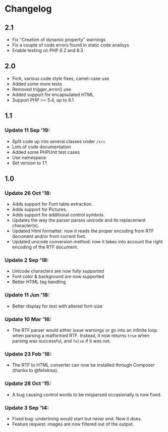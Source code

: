 # Changelog

## 2.1

- Fix "Creation of dynamic property" warnings
- Fix a couple of code errors found in static code analisys
- Enable testing on PHP 8.2 and 8.3

## 2.0

- Fork, various code style fixes, camel-case use
- Added some more tests
- Removed trigger_error() use
- Added support for encapsulated HTML
- Support PHP >= 5.4, up to 8.1

## 1.1

### Update 11 Sep '19:
- Split code up into several classes under `/src`
- Lots of code documentation
- Added some PHPUnit test cases
- Use namespace
- Set version to 1.1

## 1.0

### Update 26 Oct '18:

- Adds support for Font table extraction.
- Adds support for Pictures.
- Adds support for additional control symbols.
- Updates the way the parser parses unicode and its replacement character(s).
- Updated Html formatter: now it reads the proper encoding from RTF 
  document and/or from current font.
- Updated unicode conversion method: now it takes into account the 
  right encoding of the RTF document.

### Update 2 Sep '18:

- Unicode characters are now fully supported
- Font color & background are now supported
- Better HTML tag handling

### Update 11 Jun '18:

- Better display for text with altered font-size 

### Update 10 Mar '16:

- The RTF parser would either issue warnings or go into an infinite 
  loop when parsing a malformed RTF. Instead, it now returns `true` when 
  parsing was successful, and `false` if it was not.

### Update 23 Feb '16:

- The RTF to HTML converter can now be installed through Composer 
  (thanks to @felixkiss).

### Update 28 Oct '15:

- A bug causing control words to be misparsed occasionally is now fixed.

### Update 3 Sep ’14:

- Fixed bug: underlining would start but never end. Now it does.
- Feature request: images are now filtered out of the output.
